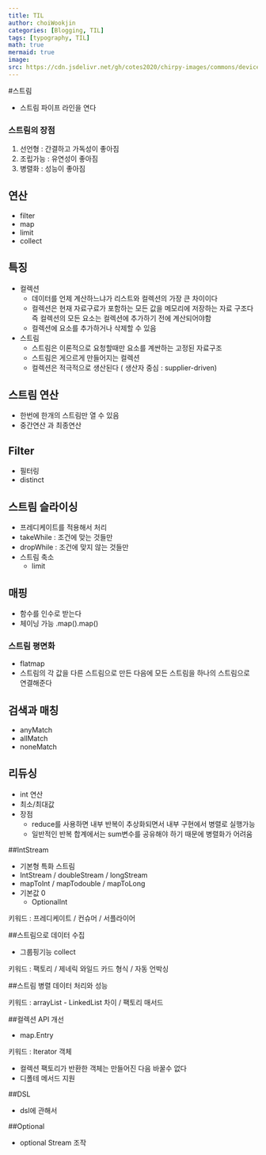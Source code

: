 ```yaml
---
title: TIL
author: choiWookjin
categories: [Blogging, TIL]
tags: [typography, TIL]
math: true
mermaid: true
image:
src: https://cdn.jsdelivr.net/gh/cotes2020/chirpy-images/commons/devices-mockup.png
---
```



#스트림
- 스트림 파이프 라인을 연다

### 스트림의 장점

1. 선언형 : 간결하고 가독성이 좋아짐
2. 조립가능 :  유연성이 좋아짐
3. 병렬화 :  성능이 좋아짐


## 연산
- filter
- map
- limit
- collect

## 특징
- 컬렉션
  - 데이터를 언제 계산하느냐가 리스트와 컬렉션의 가장 큰 차이이다
  - 컬렉션은 현재 자료구료가 포함하는 모든 값을 메모리에 저장하는 자료 구조다 즉 컬렉션의 모든 요소는 컬렉션에 추가하기 전에 계산되어야함
  - 컬렉션에 요소를 추가하거나 삭제할 수 있음
- 스트림
  - 스트림은 이론적으로 요청할때만 요소를 계싼하는 고정된 자료구조
  - 스트림은 게으르게 만들어지는 컬렉션
  - 컬렉션은 적극적으로 생산된다 ( 생산자 중심 : supplier-driven)

## 스트림 연산
- 한번에 한개의 스트림만 열 수 있음
- 중간연산 과 최종연산


## Filter
- 필터링
- distinct

## 스트림 슬라이싱
- 프레디케이트를 적용해서 처리
- takeWhile : 조건에 맞는 것들만
- dropWhile : 조건에 맞지 않는 것들만
- 스트림 축소
  - limit

## 매핑
- 함수를 인수로 받는다
- 체이닝 가능 .map().map()
### 스트림 평면화
- flatmap
- 스트림의 각 값을 다른 스트림으로 만든 다음에 모든 스트림을 하나의 스트림으로 연결해준다

## 검색과 매칭
- anyMatch
- allMatch
- noneMatch

## 리듀싱
- int 연산
- 최소/최대값
- 장점
  - reduce를 사용하면 내부 반복이 추상화되면서 내부 구현에서 병렬로 실행가능
  - 일반적인 반복 합계에서는 sum변수를 공유해야 하기 때문에 병렬화가 어려움

##IntStream
- 기본형 특화 스트림
- IntStream / doubleStream / longStream
- mapToInt / mapTodouble / mapToLong
- 기본값 0
  - OptionalInt

키워드 : 프레디케이트 / 컨슈머 / 서플라이어

##스트림으로 데이터 수집
- 그룹핑기능 collect

키워드 :  팩토리 / 제네릭 와일드 카드 형식 / 자동 언박싱

##스트림 병렬 데이터 처리와 성능


키워드 : arrayList - LinkedList 차이 / 팩토리 매서드


##컬렉션 API 개선
- map.Entry

키워드 : Iterator 객체

- 컬렉션 팩토리가 반환한 객체는 만들어진 다음 바꿀수 없다
- 디폴테 메서드 지원


##DSL
- dsl에 관해서


##Optional
- optional Stream 조작



